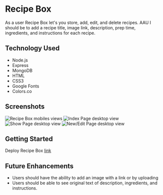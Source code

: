 # Recipe Box
As a user Recipe Box let's you store, add, edit, and delete recipes. AAU I should be to add a recipe title, image link, description, prep time, ingredients, and instructions for each recipe.

## Technology Used
* Node.js
* Express
* MongoDB
* HTML
* CSS3
* Google Fonts
* Colors.co

## Screenshots
![Recipe Box mobiles views](https://i.imgur.com/8xAoUhG.png)
![Index Page desktop view](https://i.imgur.com/DowNwCK.png)
![Show Page desktop view](https://i.imgur.com/wRSEIGc.png)
![New/Edit Page desktop view](https://i.imgur.com/SGKZKJj.png)

## Getting Started
Deploy Recipe Box [link](https://mavi-project-2.herokuapp.com/recipes)

## Future Enhancements
* Users should have the ability to add an image with a link or by uploading
* Users should be able to see original text of description, ingredients, and instructions.

